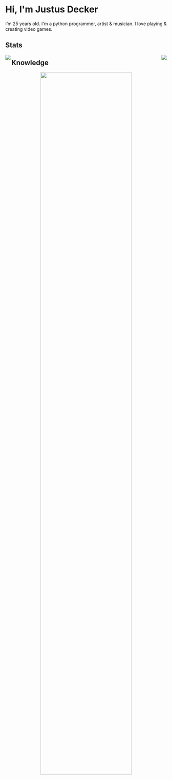 # Hi, I'm Justus Decker

I’m 25 years old. 
I'm a python programmer, artist & musician.
I love playing & creating video games.

## Stats

<img align="right" src="https://github-readme-stats.vercel.app/api?username=justusdecker&show_icons=true&theme=gotham">

<img align="left" src="https://github-readme-stats.vercel.app/api/top-langs/?username=justusdecker&langs_count=15&theme=gotham&layout=compact">

## Knowledge

<p align="center">
<img width="75%" src="https://github.com/user-attachments/assets/a62866e9-aa76-4c02-9f42-b246525c9a07">
</p>
